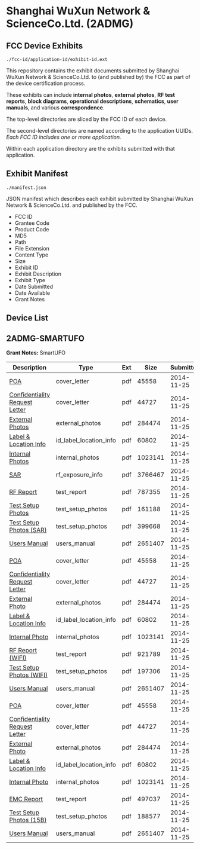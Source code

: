 # Shanghai WuXun Network & ScienceCo.Ltd. (2ADMG)
## FCC Device Exhibits

```
./fcc-id/application-id/exhibit-id.ext
```

This repository contains the exhibit documents submitted by Shanghai WuXun Network & ScienceCo.Ltd. to (and published by) the FCC as part of the device certification process.

These exhibits can include **internal photos**, **external photos**, **RF test reports**, **block diagrams**, **operational descriptions**, **schematics**, **user manuals**, and various **correspondence**.

The top-level directories are sliced by the FCC ID of each device.

The second-level directories are named according to the application UUIDs. *Each FCC ID includes one or more application.*

Within each application directory are the exhibits submitted with that application. 

## Exhibit Manifest

```
./manifest.json
```

JSON manifest which describes each exhibit submitted by Shanghai WuXun Network & ScienceCo.Ltd. and published by the FCC.

- FCC ID
- Grantee Code
- Product Code
- MD5
- Path
- File Extension
- Content Type
- Size
- Exhibit ID
- Exhibit Description
- Exhibit Type
- Date Submitted
- Date Available
- Grant Notes

## Device List
## 2ADMG-SMARTUFO
**Grant Notes:** SmartUFO

| Description | Type | Ext | Size | Submitted | Available |
| ----------- | ---- | --- | ---- | --------- | --------- |
| [POA](2ADMG-SMARTUFO/218708fc4f8802d34ee94f6cbd2e116b/2455196.pdf) | cover_letter | pdf | 45558 | 2014-11-25 | 2014-11-26 |
| [Confidentiality Request Letter](2ADMG-SMARTUFO/218708fc4f8802d34ee94f6cbd2e116b/2455197.pdf) | cover_letter | pdf | 44727 | 2014-11-25 | 2014-11-26 |
| [External Photos](2ADMG-SMARTUFO/218708fc4f8802d34ee94f6cbd2e116b/2455205.pdf) | external_photos | pdf | 284474 | 2014-11-25 | 2014-11-26 |
| [Label & Location Info](2ADMG-SMARTUFO/218708fc4f8802d34ee94f6cbd2e116b/2455207.pdf) | id_label_location_info | pdf | 60802 | 2014-11-25 | 2014-11-26 |
| [Internal Photos](2ADMG-SMARTUFO/218708fc4f8802d34ee94f6cbd2e116b/2455206.pdf) | internal_photos | pdf | 1023141 | 2014-11-25 | 2014-11-26 |
| [SAR](2ADMG-SMARTUFO/218708fc4f8802d34ee94f6cbd2e116b/2455269.pdf) | rf_exposure_info | pdf | 3766467 | 2014-11-25 | 2014-11-26 |
| [RF Report](2ADMG-SMARTUFO/218708fc4f8802d34ee94f6cbd2e116b/2455267.pdf) | test_report | pdf | 787355 | 2014-11-25 | 2014-11-26 |
| [Test Setup Photos](2ADMG-SMARTUFO/218708fc4f8802d34ee94f6cbd2e116b/2455268.pdf) | test_setup_photos | pdf | 161188 | 2014-11-25 | 2014-11-26 |
| [Test Setup Photos (SAR)](2ADMG-SMARTUFO/218708fc4f8802d34ee94f6cbd2e116b/2455270.pdf) | test_setup_photos | pdf | 399668 | 2014-11-25 | 2014-11-26 |
| [Users Manual](2ADMG-SMARTUFO/218708fc4f8802d34ee94f6cbd2e116b/2455208.pdf) | users_manual | pdf | 2651407 | 2014-11-25 | 2014-11-26 |
| [POA](2ADMG-SMARTUFO/8838a775ae8a192e296b21ab32b1b5e2/2455196.pdf) | cover_letter | pdf | 45558 | 2014-11-25 | 2014-11-26 |
| [Confidentiality Request Letter](2ADMG-SMARTUFO/8838a775ae8a192e296b21ab32b1b5e2/2455197.pdf) | cover_letter | pdf | 44727 | 2014-11-25 | 2014-11-26 |
| [External Photo](2ADMG-SMARTUFO/8838a775ae8a192e296b21ab32b1b5e2/2455205.pdf) | external_photos | pdf | 284474 | 2014-11-25 | 2014-11-26 |
| [Label & Location Info](2ADMG-SMARTUFO/8838a775ae8a192e296b21ab32b1b5e2/2455207.pdf) | id_label_location_info | pdf | 60802 | 2014-11-25 | 2014-11-26 |
| [Internal Photo](2ADMG-SMARTUFO/8838a775ae8a192e296b21ab32b1b5e2/2455206.pdf) | internal_photos | pdf | 1023141 | 2014-11-25 | 2014-11-26 |
| [RF Report (WIFI)](2ADMG-SMARTUFO/8838a775ae8a192e296b21ab32b1b5e2/2455203.pdf) | test_report | pdf | 921789 | 2014-11-25 | 2014-11-26 |
| [Test Setup Photos (WIFI)](2ADMG-SMARTUFO/8838a775ae8a192e296b21ab32b1b5e2/2455204.pdf) | test_setup_photos | pdf | 197306 | 2014-11-25 | 2014-11-26 |
| [Users Manual](2ADMG-SMARTUFO/8838a775ae8a192e296b21ab32b1b5e2/2455208.pdf) | users_manual | pdf | 2651407 | 2014-11-25 | 2014-11-26 |
| [POA](2ADMG-SMARTUFO/c9b35ad6aae339e100d90e41f27a0430/2455196.pdf) | cover_letter | pdf | 45558 | 2014-11-25 | 2014-11-26 |
| [Confidentiality Request Letter](2ADMG-SMARTUFO/c9b35ad6aae339e100d90e41f27a0430/2455197.pdf) | cover_letter | pdf | 44727 | 2014-11-25 | 2014-11-26 |
| [External Photo](2ADMG-SMARTUFO/c9b35ad6aae339e100d90e41f27a0430/2455205.pdf) | external_photos | pdf | 284474 | 2014-11-25 | 2014-11-26 |
| [Label & Location Info](2ADMG-SMARTUFO/c9b35ad6aae339e100d90e41f27a0430/2455207.pdf) | id_label_location_info | pdf | 60802 | 2014-11-25 | 2014-11-26 |
| [Internal Photo](2ADMG-SMARTUFO/c9b35ad6aae339e100d90e41f27a0430/2455206.pdf) | internal_photos | pdf | 1023141 | 2014-11-25 | 2014-11-26 |
| [EMC Report](2ADMG-SMARTUFO/c9b35ad6aae339e100d90e41f27a0430/2455242.pdf) | test_report | pdf | 497037 | 2014-11-25 | 2014-11-26 |
| [Test Setup Photos (15B)](2ADMG-SMARTUFO/c9b35ad6aae339e100d90e41f27a0430/2455243.pdf) | test_setup_photos | pdf | 188577 | 2014-11-25 | 2014-11-26 |
| [Users Manual](2ADMG-SMARTUFO/c9b35ad6aae339e100d90e41f27a0430/2455208.pdf) | users_manual | pdf | 2651407 | 2014-11-25 | 2014-11-26 |
